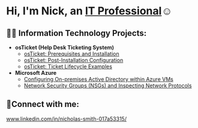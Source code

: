 <h1>Hi, I'm Nick, an <a href="https://linkedin.com/in/Josh">IT Professional</a>☺</h1>

<h2>👨‍💻 Information Technology Projects:</h2>

- <b>osTicket (Help Desk Ticketing System)</b>
  - [osTicket: Prerequisites and Installation](https://github.com/nick24smith/osticket-prereqs)
  - [osTicket: Post-Installation Configuration](https://github.com/nick24smith/post-install-config)
  - [osTicket: Ticket Lifecycle Examples](https://github.com/nick24smith/ticket-lifecycle)
- <b>Microsoft Azure</b>
  - [Configuring On-premises Active Directory within Azure VMs](https://github.com/nick24smith/configure-ad)
  - [Network Security Groups (NSGs) and Inspecting Network Protocols](https://github.com/nick24smith/azure-network-protocols)

<h2>🤳Connect with me:</h2>

www.linkedin.com/in/nicholas-smith-017a53315/
